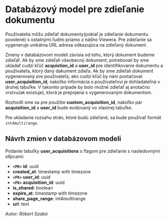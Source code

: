 # Databázový model pre zdieľanie dokumentu

Používatelia môžu zdieľať dokumenty(pokiaľ je zdieľanie dokumentu povolené) s ostatnými ľudmi priamo z nášho Viewera. Pre zdieľanie sa vygeneruje unikátna URL adresa odkazujúca na zdieľaný dokument.

Zmeny v databázovom modeli závisia od toho, ktorý dokument budeme zdieľať. Ak by sme zdieľali všeobecný dokument, potrebovali by sme ukladať cudzí kľúč **acquistion_id** a **user_id** pre identifikovanie dokumentu a používateľa, ktorý daný dakument zdieľa. Ak by sme zdieľali dokument vygenerovaný pre používateľa, ako cudzí kľúč by nám postačoval **user_acquisition_id**, nakoľko informácia o používateľovi je dohladateľná v druhej tabuľke. V takomto prípade by bolo možné zdieľať aj anotačnú vrstvu(ak existuje), ktorá je prepojená s vygenerovaným dokumentom.

Rozhodli sme sa pre použitie **custom_acquisition_id**, nakoľko pár **acquisition_id** a **user_id** bude evidovaný vo vlastnej tabuľke.

Pre ukladanie rozsahu strán, ktoré budú zdieľané, sa bude používať formát `int4multirange`.

## Návrh zmien v databázovom modeli

Pridanie tabuľky **user_acquisitions** s flagom pre zdieľanie s nasledovnými stĺpcami:

- **`<PK>` id**: uuid
- **created_at**: timestamp with timezone
- **`<FK>` user_id**: uuid
- **`<FK>` acquisition_id**: uuid
- **is_shared**: boolean
- **expire_at**: timestamp with timezone
- **share_page_range**: int4multirange
- **url**: text

*Autor: Róbert Szabó*
